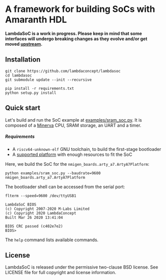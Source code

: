 # A framework for building SoCs with Amaranth HDL

**LambdaSoC is a work in progress. Please keep in mind that some interfaces will undergo breaking changes as they evolve and/or get moved [upstream][nmigen-soc].**

## Installation

```
git clone https://github.com/lambdaconcept/lambdasoc
cd lambdasoc
git submodule update --init --recursive

pip install -r requirements.txt
python setup.py install
```

## Quick start

Let's build and run the SoC example at [examples/sram_soc.py][sram_soc]. It is composed of a [Minerva][minerva] CPU, SRAM storage, an UART and a timer.

##### Requirements
* A `riscv64-unknown-elf` GNU toolchain, to build the first-stage bootloader
* A [supported platform][nmigen-boards] with enough resources to fit the SoC

Here, we build the SoC for the `nmigen_boards.arty_a7.ArtyA7Platform`:
```
python examples/sram_soc.py --baudrate=9600 nmigen_boards.arty_a7.ArtyA7Platform
```

The bootloader shell can be accessed from the serial port:
```
flterm --speed=9600 /dev/ttyUSB1

LambdaSoC BIOS
(c) Copyright 2007-2020 M-Labs Limited
(c) Copyright 2020 LambdaConcept
Built Mar 26 2020 13:41:04

BIOS CRC passed (c402e7e2)
BIOS>
```

The `help` command lists available commands.

## License

LambdaSoC is released under the permissive two-clause BSD license. See LICENSE file for full copyright and license information.

[nmigen-soc]: https://github.com/nmigen/nmigen-soc
[minerva]: https://github.com/lambdaconcept/minerva
[nmigen-boards]: https://github.com/nmigen/nmigen-boards
[sram_soc]: https://github.com/lambdaconcept/lambdasoc/blob/master/examples/sram_soc.py
